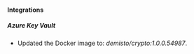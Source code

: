 #### Integrations
##### Azure Key Vault
- Updated the Docker image to: *demisto/crypto:1.0.0.54987*.
